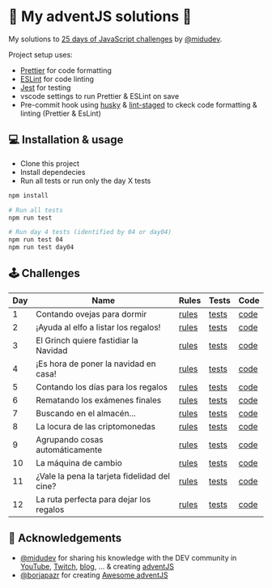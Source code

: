 # 🎅 My adventJS solutions 🎄

My solutions to [25 days of JavaScript challenges](https://adventjs.dev/) by [@midudev](https://twitter.com/midudev).

Project setup uses:

- [Prettier](https://prettier.io/) for code formatting
- [ESLint](https://eslint.org/) for code linting
- [Jest](https://jestjs.io/) for testing
- vscode settings to run Prettier & ESLint on save
- Pre-commit hook using [husky](https://typicode.github.io/husky/) & [lint-staged](https://github.com/okonet/lint-staged) to ckeck code formatting & linting (Prettier & EsLint)

## 💻️ Installation & usage

- Clone this project
- Install dependecies
- Run all tests or run only the day X tests

```bash
npm install

# Run all tests
npm run test

# Run day 4 tests (identified by 04 or day04)
npm run test 04
npm run test day04
```

## 🕹️ Challenges

| Day | Name                                         | Rules                                       | Tests                          | Code                   |
| --- | -------------------------------------------- | ------------------------------------------- | ------------------------------ | ---------------------- |
| 1   | Contando ovejas para dormir                  | [rules](https://adventjs.dev/challenges/01) | [tests](./tests/day01.test.js) | [code](./src/day01.js) |
| 2   | ¡Ayuda al elfo a listar los regalos!         | [rules](https://adventjs.dev/challenges/02) | [tests](./tests/day02.test.js) | [code](./src/day02.js) |
| 3   | El Grinch quiere fastidiar la Navidad        | [rules](https://adventjs.dev/challenges/03) | [tests](./tests/day03.test.js) | [code](./src/day03.js) |
| 4   | ¡Es hora de poner la navidad en casa!        | [rules](https://adventjs.dev/challenges/04) | [tests](./tests/day04.test.js) | [code](./src/day04.js) |
| 5   | Contando los días para los regalos           | [rules](https://adventjs.dev/challenges/05) | [tests](./tests/day05.test.js) | [code](./src/day05.js) |
| 6   | Rematando los exámenes finales               | [rules](https://adventjs.dev/challenges/06) | [tests](./tests/day06.test.js) | [code](./src/day06.js) |
| 7   | Buscando en el almacén...                    | [rules](https://adventjs.dev/challenges/07) | [tests](./tests/day07.test.js) | [code](./src/day07.js) |
| 8   | La locura de las criptomonedas               | [rules](https://adventjs.dev/challenges/08) | [tests](./tests/day08.test.js) | [code](./src/day08.js) |
| 9   | Agrupando cosas automáticamente              | [rules](https://adventjs.dev/challenges/09) | [tests](./tests/day09.test.js) | [code](./src/day09.js) |
| 10  | La máquina de cambio                         | [rules](https://adventjs.dev/challenges/10) | [tests](./tests/day10.test.js) | [code](./src/day10.js) |
| 11  | ¿Vale la pena la tarjeta fidelidad del cine? | [rules](https://adventjs.dev/challenges/11) | [tests](./tests/day11.test.js) | [code](./src/day11.js) |
| 12  | La ruta perfecta para dejar los regalos      | [rules](https://adventjs.dev/challenges/12) | [tests](./tests/day12.test.js) | [code](./src/day12.js) |

## 💖 Acknowledgements

- [@midudev](https://twitter.com/midudev) for sharing his knowledge with the DEV community in [YouTube](https://midu.tube/), [Twitch](https://midu.live/), [blog](https://midu.dev/), ... & creating [adventJS](https://adventjs.dev/)
- [@borjapazr](https://twitter.com/borjapazr) for creating [Awesome adventJS](https://github.com/borjapazr/awesome-adventjs)

